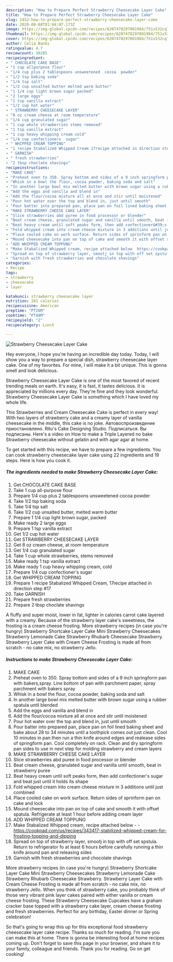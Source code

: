 ```yaml
---
description: "How to Prepare Perfect Strawberry Cheesecake Layer Cake"
title: "How to Prepare Perfect Strawberry Cheesecake Layer Cake"
slug: 2452-how-to-prepare-perfect-strawberry-cheesecake-layer-cake
date: 2020-08-08T01:04:07.173Z
image: https://img-global.cpcdn.com/recipes/6207478297001984/751x532cq70/strawberry-cheesecake-layer-cake-recipe-main-photo.jpg
thumbnail: https://img-global.cpcdn.com/recipes/6207478297001984/751x532cq70/strawberry-cheesecake-layer-cake-recipe-main-photo.jpg
cover: https://img-global.cpcdn.com/recipes/6207478297001984/751x532cq70/strawberry-cheesecake-layer-cake-recipe-main-photo.jpg
author: Celia Banks
ratingvalue: 4.7
reviewcount: 30285
recipeingredient:
- " CHOCOLATE CAKE BASE"
- "1 cup allpurpose flour"
- "1/4 cup plus 2 tablespoons unsweetened  cocoa  powder"
- "1/2 tsp baking soda"
- "1/4 tsp salt"
- "1/2 cup unsalted butter melted warm butter"
- "1 1/4 cup light brown sugar packed"
- "2 large eggs"
- "1 tsp vanilla extract"
- "1/2 cup hot water"
- " STRAWBERRY CHEESECAKE LAYER"
- "8 oz cream cheese at room temperature"
- "1/4 cup granulated sugar"
- "1 cup whole strawberries stems removed"
- "1 tsp vanilla extract"
- "1 cup heavy whipping cream cold"
- "1/4 cup confectioners  sugar"
- " WHIPPED CREAM TOPPING"
- "1 recipe Stabalized Whipped Cream 17recipe attached in direction step 17"
- " GARNISH"
- " fresh strawberries"
- "2 tbsp choclate shavings"
recipeinstructions:
- "MAKE CAKE"
- "Preheat oven to 350. Spray bottom and sides of a 9 inch springform pan with bakers,spray. Line bottom of pan with parchment paper, spray parchment with bakers spray"
- "Whisk in a bowl the flour, cocoa powder, baking soda and salt"
- "In another large bowl mix melted butter with brown sugar using a rubber spatula until blended"
- "Add the eggs and vanilla and blend in"
- "Add the flour/cocoa mixture all at once and stir until moistened"
- "Pour hot water over the top and blend in, just until smooth"
- "Pour batter into prepared pan, place pan on foil lined baking sheet and bake about 28 to 34 minutes until a toothpick comes out just clean. Cool 10 minutes in pan then run a thin knife around edges and realease sides of springform pan. Cool completely  on rack. Clean and dry springform pan sides to use in next step for molding strawberry and cream layers"
- "MAKE STRAWBERRY CHEESE CAKE LAYER"
- "Slice strawberries abd puree in food processor or blender"
- "Beat cream cheese, granulated sugar and vanilla until smooth, beat in strawberry puree"
- "Beat heavy cream until soft peaks form, then add confectioner&#39;s sugar and beat just until it holds its shape"
- "Fold whipped cream into cream cheese mixture in 3 additions until just combined"
- "Place cooled cake on work surface. Return sides of sprinform pan on cake and lock"
- "Mound cheesecake into pan on top of cake and smooth it with offset spatula. Refrigerate at least 1 hour before adding cream layer"
- "ADD WHIPPED CREAM TOPPUNG"
- "Make Stabalized Whipped cream, recipe attached below  https://cookpad.com/us/recipes/343417-stabilized-whipped-cream-for-frosting-topping-and-dipping"
- "Spread on top of strawberry layer, smootj in top with off set spstula. Return to refrigerator  fo at least 6 hours before carefully running a thin knife around pan and releasing sides"
- "Garnish with fresh strawberries and chocolate shavings"
categories:
- Recipe
tags:
- strawberry
- cheesecake
- layer

katakunci: strawberry cheesecake layer 
nutrition: 261 calories
recipecuisine: American
preptime: "PT26M"
cooktime: "PT48M"
recipeyield: "2"
recipecategory: Lunch

---
```



![Strawberry Cheesecake Layer Cake](https://img-global.cpcdn.com/recipes/6207478297001984/751x532cq70/strawberry-cheesecake-layer-cake-recipe-main-photo.jpg)

Hey everyone, I hope you're having an incredible day today. Today, I will show you a way to prepare a special dish, strawberry cheesecake layer cake. One of my favorites. For mine, I will make it a bit unique. This is gonna smell and look delicious.

Strawberry Cheesecake Layer Cake is one of the most favored of recent trending meals on earth. It's easy, it is fast, it tastes delicious. It is appreciated by millions every day. They're fine and they look wonderful. Strawberry Cheesecake Layer Cake is something which I have loved my whole life.

This Strawberries and Cream Cheesecake Cake is perfect in every way! With two layers of strawberry cake and a creamy layer of vanilla cheesecake in the middle, this cake is no joke. Автовоспроизведение приостановлено. Ritu&#39;s Cake Designing Studio. Подписаться. Вы подписаны. Here&#39;s a video on How to make a Triple Layered no bake Strawberry cheesecake without gelatin and with agar agar at home.


To get started with this recipe, we have to prepare a few ingredients. You can cook strawberry cheesecake layer cake using 22 ingredients and 19 steps. Here is how you cook it.

<!--inarticleads1-->

##### The ingredients needed to make Strawberry Cheesecake Layer Cake:

1. Get  CHOCOLATE CAKE BASE
1. Take 1 cup all-purpose flour
1. Prepare 1/4 cup plus 2 tablespoons unsweetened  cocoa  powder
1. Take 1/2 tsp baking soda
1. Take 1/4 tsp salt
1. Take 1/2 cup unsalted butter, melted warm butter
1. Prepare 1 1/4 cup light brown sugar, packed
1. Make ready 2 large eggs
1. Prepare 1 tsp vanilla extract
1. Get 1/2 cup hot water
1. Get  STRAWBERRY CHEESECAKE LAYER
1. Get 8 oz cream cheese, at room temperature
1. Get 1/4 cup granulated sugar
1. Take 1 cup whole strawberries, stems removed
1. Make ready 1 tsp vanilla extract
1. Make ready 1 cup heavy whipping cream, cold
1. Prepare 1/4 cup confectioner&#39;s  sugar
1. Get  WHIPPED CREAM TOPPING
1. Prepare 1 recipe Stabalized Whipped Cream, 17recipe attached in direction step #17
1. Take  GARNISH
1. Prepare  fresh strawberries
1. Prepare 2 tbsp choclate shavings


A fluffy and super moist, lower in fat, lighter in calories carrot cake layered with a creamy. Because of the strawberry layer cake&#39;s sweetness, the frosting is a cream cheese frosting. More strawberry recipes (in case you&#39;re hungry) Strawberry Shortcake Layer Cake Mini Strawberry Cheesecakes Strawberry Lemonade Cake Strawberry Rhubarb Cheesecake Strawberry. Strawberry Layer Cake with Cream Cheese Frosting is made all from scratch - no cake mix, no strawberry Jello. 

<!--inarticleads2-->

##### Instructions to make Strawberry Cheesecake Layer Cake:

1. MAKE CAKE
1. Preheat oven to 350. Spray bottom and sides of a 9 inch springform pan with bakers,spray. Line bottom of pan with parchment paper, spray parchment with bakers spray
1. Whisk in a bowl the flour, cocoa powder, baking soda and salt
1. In another large bowl mix melted butter with brown sugar using a rubber spatula until blended
1. Add the eggs and vanilla and blend in
1. Add the flour/cocoa mixture all at once and stir until moistened
1. Pour hot water over the top and blend in, just until smooth
1. Pour batter into prepared pan, place pan on foil lined baking sheet and bake about 28 to 34 minutes until a toothpick comes out just clean. Cool 10 minutes in pan then run a thin knife around edges and realease sides of springform pan. Cool completely  on rack. Clean and dry springform pan sides to use in next step for molding strawberry and cream layers
1. MAKE STRAWBERRY CHEESE CAKE LAYER
1. Slice strawberries abd puree in food processor or blender
1. Beat cream cheese, granulated sugar and vanilla until smooth, beat in strawberry puree
1. Beat heavy cream until soft peaks form, then add confectioner&#39;s sugar and beat just until it holds its shape
1. Fold whipped cream into cream cheese mixture in 3 additions until just combined
1. Place cooled cake on work surface. Return sides of sprinform pan on cake and lock
1. Mound cheesecake into pan on top of cake and smooth it with offset spatula. Refrigerate at least 1 hour before adding cream layer
1. ADD WHIPPED CREAM TOPPUNG
1. Make Stabalized Whipped cream, recipe attached below -  - https://cookpad.com/us/recipes/343417-stabilized-whipped-cream-for-frosting-topping-and-dipping
1. Spread on top of strawberry layer, smootj in top with off set spstula. Return to refrigerator  fo at least 6 hours before carefully running a thin knife around pan and releasing sides
1. Garnish with fresh strawberries and chocolate shavings


More strawberry recipes (in case you&#39;re hungry) Strawberry Shortcake Layer Cake Mini Strawberry Cheesecakes Strawberry Lemonade Cake Strawberry Rhubarb Cheesecake Strawberry. Strawberry Layer Cake with Cream Cheese Frosting is made all from scratch - no cake mix, no strawberry Jello. When you think of strawberry cake, you probably think of those very vibrant pink layer cakes paired with either vanilla or cream cheese frosting. These Strawberry Cheesecake Cupcakes have a graham cracker base topped with a strawberry cake layer, cream cheese frosting and fresh strawberries. Perfect for any birthday, Easter dinner or Spring celebration! 

So that's going to wrap this up for this exceptional food strawberry cheesecake layer cake recipe. Thanks so much for reading. I'm sure you can make this at home. There is gonna be interesting food at home recipes coming up. Don't forget to save this page in your browser, and share it to your family, colleague and friends. Thank you for reading. Go on get cooking!
